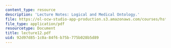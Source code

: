 ```yaml
---
content_type: resource
description: 'Lecture Notes: Logical and Medical Ontology.'
file: https://ol-ocw-studio-app-production.s3.amazonaws.com/courses/hst-952-computing-for-biomedical-scientists-fall-2002/92d97d851c0a84f6b75b775b028b5d89_lecture12.pdf
file_type: application/pdf
resourcetype: Document
title: lecture12.pdf
uid: 92d97d85-1c0a-84f6-b75b-775b028b5d89
---
```

